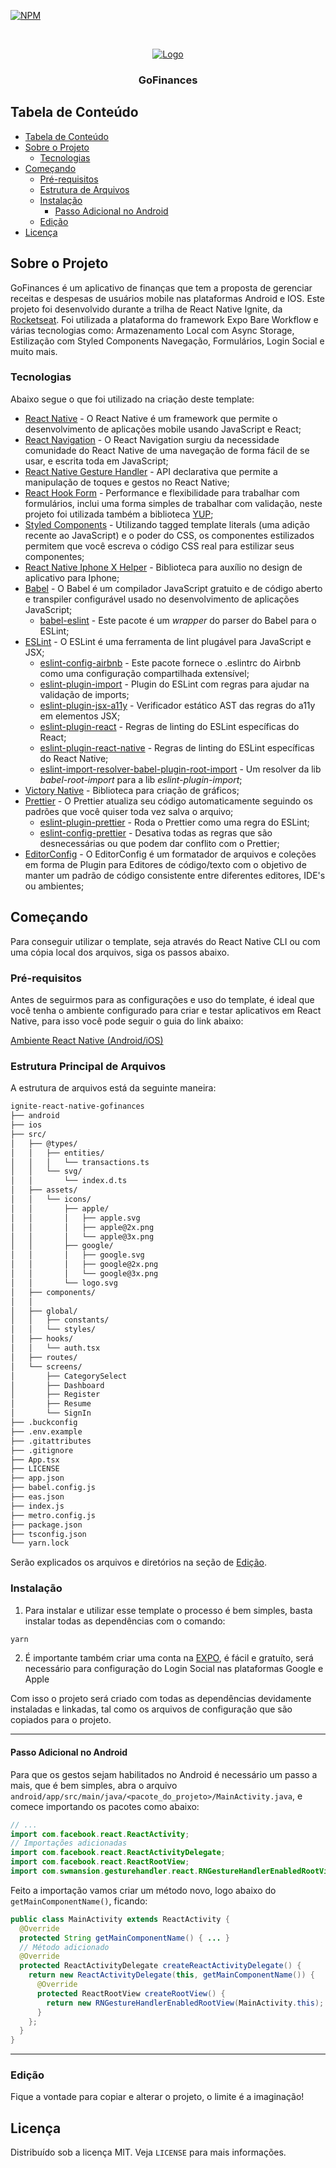 <!-- PROJECT SHIELDS -->

[![NPM](images/react-native-license.svg)](LICENSE)

<!-- PROJECT IMAGE -->
<br />
<p align="center">
  <a href="#">
    <img src="images/Capa.png" alt="Logo">
  </a>

  <h3 align="center">GoFinances</h3>
</p>

<!-- TABLE OF CONTENTS -->

## Tabela de Conteúdo

- [Tabela de Conteúdo](#tabela-de-conte%C3%BAdo)
- [Sobre o Projeto](#sobre-o-projeto)
  - [Tecnologias](#feito-com)
- [Começando](#come%C3%A7ando)
  - [Pré-requisitos](#pr%C3%A9-requisitos)
  - [Estrutura de Arquivos](#estrutura-de-arquivos)
  - [Instalação](#instala%C3%A7%C3%A3o)
    - [Passo Adicional no Android](#passo-adicional-no-android)
  - [Edição](#edi%C3%A7%C3%A3o)
- [Licença](#licen%C3%A7a)

<!-- ABOUT THE PROJECT -->

## Sobre o Projeto

GoFinances é um aplicativo de finanças que tem a proposta de gerenciar receitas e despesas de usuários mobile nas plataformas Android e IOS. Este projeto foi desenvolvido durante a trilha de React Native Ignite, da [Rocketseat](https://www.rocketseat.com.br/). Foi utilizada a plataforma do framework Expo Bare Workflow e várias tecnologias como: Armazenamento Local com Async Storage, Estilização com Styled Components Navegação, Formulários, Login Social e muito mais.

### Tecnologias

Abaixo segue o que foi utilizado na criação deste template:

- [React Native](http://facebook.github.io/react-native/) - O React Native é um framework que permite o desenvolvimento de aplicações mobile usando JavaScript e React;
- [React Navigation](https://reactnavigation.org/) - O React Navigation surgiu da necessidade comunidade do React Native de uma navegação de forma fácil de se usar, e escrita toda em JavaScript;
- [React Native Gesture Handler](https://kmagiera.github.io/react-native-gesture-handler/) - API declarativa que permite a manipulação de toques e gestos no React Native;
- [React Hook Form](https://react-hook-form.com/) - Performance e flexibilidade para trabalhar com formulários, inclui uma forma simples de trabalhar com validação, neste projeto foi utilizada também a biblioteca [YUP](https://github.com/jquense/yup);
- [Styled Components](https://styled-components.com/) - Utilizando tagged template literals (uma adição recente ao JavaScript) e o poder do CSS, os componentes estilizados permitem que você escreva o código CSS real para estilizar seus componentes;
- [React Native Iphone X Helper](https://github.com/ptelad/react-native-iphone-x-helper) - Biblioteca para auxílio no design de aplicativo para Iphone;
- [Babel](https://babeljs.io/) - O Babel é um compilador JavaScript gratuito e de código aberto e transpiler configurável usado no desenvolvimento de aplicações JavaScript;
  - [babel-eslint](https://github.com/babel/babel-eslint) - Este pacote é um _wrapper_ do parser do Babel para o ESLint;
- [ESLint](https://eslint.org/) - O ESLint é uma ferramenta de lint plugável para JavaScript e JSX;
  - [eslint-config-airbnb](https://github.com/airbnb/javascript/tree/master/packages/eslint-config-airbnb) - Este pacote fornece o .eslintrc do Airbnb como uma configuração compartilhada extensível;
  - [eslint-plugin-import](https://github.com/benmosher/eslint-plugin-import) - Plugin do ESLint com regras para ajudar na validação de imports;
  - [eslint-plugin-jsx-a11y](https://github.com/evcohen/eslint-plugin-jsx-a11y) - Verificador estático AST das regras do a11y em elementos JSX;
  - [eslint-plugin-react](https://github.com/yannickcr/eslint-plugin-react) - Regras de linting do ESLint específicas do React;
  - [eslint-plugin-react-native](https://github.com/Intellicode/eslint-plugin-react-native) - Regras de linting do ESLint específicas do React Native;
  - [eslint-import-resolver-babel-plugin-root-import](https://github.com/olalonde/eslint-import-resolver-babel-root-import) - Um resolver da lib _babel-root-import_ para a lib _eslint-plugin-import_;
- [Victory Native](https://formidable.com/open-source/victory/docs/native/) - Biblioteca para criação de gráficos;
- [Prettier](https://prettier.io/) - O Prettier atualiza seu código automaticamente seguindo os padrões que você quiser toda vez salva o arquivo;
  - [eslint-plugin-prettier](https://github.com/prettier/eslint-plugin-prettier) - Roda o Prettier como uma regra do ESLint;
  - [eslint-config-prettier](https://github.com/prettier/eslint-config-prettier) - Desativa todas as regras que são desnecessárias ou que podem dar conflito com o Prettier;
- [EditorConfig](https://editorconfig.org/) - O EditorConfig é um formatador de arquivos e coleções em forma de Plugin para Editores de código/texto com o objetivo de manter um padrão de código consistente entre diferentes editores, IDE's ou ambientes;

<!-- GETTING STARTED -->

## Começando

Para conseguir utilizar o template, seja através do React Native CLI ou com uma cópia local dos arquivos, siga os passos abaixo.

### Pré-requisitos

Antes de seguirmos para as configurações e uso do template, é ideal que você tenha o ambiente configurado para criar e testar aplicativos em React Native, para isso você pode seguir o guia do link abaixo:

[Ambiente React Native (Android/iOS)](https://github.com/Rocketseat/ambiente-react-native)

### Estrutura Principal de Arquivos

A estrutura de arquivos está da seguinte maneira:

```bash
ignite-react-native-gofinances
├── android
├── ios
├── src/
│   ├── @types/
│   │   ├── entities/
│   │   │   └── transactions.ts
│   │   └── svg/
│   │       └── index.d.ts
│   ├── assets/
│   │   └── icons/
│   │       ├── apple/
│   │       │   ├── apple.svg
│   │       │   ├── apple@2x.png
│   │       │   └── apple@3x.png
│   │       ├── google/
│   │       │   ├── google.svg
│   │       │   ├── google@2x.png
│   │       │   └── google@3x.png
│   │       └── logo.svg
│   ├── components/
│   │
│   ├── global/
│   │   ├── constants/
│   │   └── styles/
│   ├── hooks/
│   │   └── auth.tsx
│   ├── routes/
│   └── screens/
│       ├── CategorySelect
│       ├── Dashboard
│       ├── Register
│       ├── Resume
│       └── SignIn
├── .buckconfig
├── .env.example
├── .gitattributes
├── .gitignore
├── App.tsx
├── LICENSE
├── app.json
├── babel.config.js
├── eas.json
├── index.js
├── metro.config.js
├── package.json
├── tsconfig.json
└── yarn.lock
```

Serão explicados os arquivos e diretórios na seção de [Edição](#edição).

### Instalação

1. Para instalar e utilizar esse template o processo é bem simples, basta instalar todas as dependências com o comando:

```sh
yarn
```

2. É importante também criar uma conta na [EXPO](https://expo.dev/), é fácil e gratuíto, será necessário para configuração do Login Social nas plataformas Google e Apple

Com isso o projeto será criado com todas as dependências devidamente instaladas e linkadas, tal como os arquivos de configuração que são copiados para o projeto.

---

#### Passo Adicional no Android

Para que os gestos sejam habilitados no Android é necessário um passo a mais, que é bem simples, abra o arquivo `android/app/src/main/java/<pacote_do_projeto>/MainActivity.java`, e comece importando os pacotes como abaixo:

```java
// ...
import com.facebook.react.ReactActivity;
// Importações adicionadas
import com.facebook.react.ReactActivityDelegate;
import com.facebook.react.ReactRootView;
import com.swmansion.gesturehandler.react.RNGestureHandlerEnabledRootView;
```

Feito a importação vamos criar um método novo, logo abaixo do `getMainComponentName()`, ficando:

```java
public class MainActivity extends ReactActivity {
  @Override
  protected String getMainComponentName() { ... }
  // Método adicionado
  @Override
  protected ReactActivityDelegate createReactActivityDelegate() {
    return new ReactActivityDelegate(this, getMainComponentName()) {
      @Override
      protected ReactRootView createRootView() {
        return new RNGestureHandlerEnabledRootView(MainActivity.this);
      }
    };
  }
}
```

---

### Edição

Fique a vontade para copiar e alterar o projeto, o limite é a imaginação!

<!-- LICENSE -->

## Licença

Distribuído sob a licença MIT. Veja `LICENSE` para mais informações.
